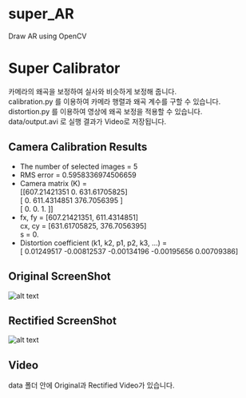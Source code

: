 # super_AR
Draw AR using OpenCV

# Super Calibrator
카메라의 왜곡을 보정하여 실사와 비슷하게 보정해 줍니다.  
calibration.py 를 이용하여 카메라 행렬과 왜곡 계수를 구할 수 있습니다.  
distortion.py 를 이용하여 영상에 왜곡 보정을 적용할 수 있습니다.  
data/output.avi 로 실행 결과가 Video로 저장됩니다.

## Camera Calibration Results
* The number of selected images = 5
* RMS error = 0.5958336974506659
* Camera matrix (K) =  
[[607.21421351   0.         631.61705825]  
 [  0.         611.4314851  376.7056395 ]  
 [  0.           0.           1.        ]]  
* fx, fy = [607.21421351, 611.4314851]  
cx, cy = [631.61705825, 376.7056395]  
s = 0.
* Distortion coefficient (k1, k2, p1, p2, k3, ...) =  
[ 0.01249517 -0.00812537 -0.00134196 -0.00195656  0.00709386]

## Original ScreenShot
![alt text](data/original_screenshot.png)

## Rectified ScreenShot
![alt text](data/rectified_screenshot.png)

## Video
data 폴더 안에 Original과 Rectified Video가 있습니다.